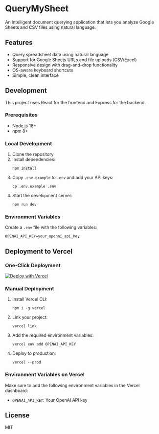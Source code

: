 # QueryMySheet

An intelligent document querying application that lets you analyze Google Sheets and CSV files using natural language.

## Features

- Query spreadsheet data using natural language
- Support for Google Sheets URLs and file uploads (CSV/Excel)
- Responsive design with drag-and-drop functionality
- OS-aware keyboard shortcuts
- Simple, clean interface

## Development

This project uses React for the frontend and Express for the backend.

### Prerequisites

- Node.js 18+ 
- npm 8+

### Local Development

1. Clone the repository
2. Install dependencies:
   ```
   npm install
   ```
3. Copy `.env.example` to `.env` and add your API keys:
   ```
   cp .env.example .env
   ```
4. Start the development server:
   ```
   npm run dev
   ```

### Environment Variables

Create a `.env` file with the following variables:

```
OPENAI_API_KEY=your_openai_api_key
```

## Deployment to Vercel

### One-Click Deployment

[![Deploy with Vercel](https://vercel.com/button)](https://vercel.com/new/clone?repository-url=https%3A%2F%2Fgithub.com%2Fyour-username%2Fquerymysheet)

### Manual Deployment

1. Install Vercel CLI:
   ```
   npm i -g vercel
   ```

2. Link your project:
   ```
   vercel link
   ```

3. Add the required environment variables:
   ```
   vercel env add OPENAI_API_KEY
   ```

4. Deploy to production:
   ```
   vercel --prod
   ```

### Environment Variables on Vercel

Make sure to add the following environment variables in the Vercel dashboard:

- `OPENAI_API_KEY`: Your OpenAI API key

## License

MIT
